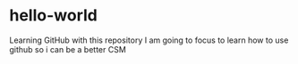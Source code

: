 # hello-world
Learning GitHub with this repository
I am going to focus to learn how to use github so i can be a better CSM
